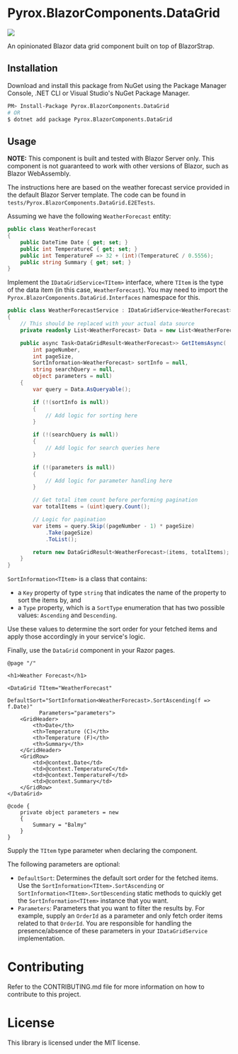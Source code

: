 # Pyrox.BlazorComponents.DataGrid

[![](https://img.shields.io/nuget/v/Pyrox.BlazorComponents.DataGrid.svg?style=flat)](https://www.nuget.org/packages/Pyrox.BlazorComponents.DataGrid/)

An opinionated Blazor data grid component built on top of BlazorStrap.

## Installation

Download and install this package from NuGet using the Package Manager Console, .NET CLI or Visual Studio's NuGet Package Manager.

```bash
PM> Install-Package Pyrox.BlazorComponents.DataGrid
# OR
$ dotnet add package Pyrox.BlazorComponents.DataGrid
```

## Usage

**NOTE:** This component is built and tested with Blazor Server only. This component is not guaranteed to work with other versions of Blazor, such as Blazor WebAssembly.

The instructions here are based on the weather forecast service provided in the default Blazor Server template. The code can be found in `tests/Pyrox.BlazorComponents.DataGrid.E2ETests`.

Assuming we have the following `WeatherForecast` entity:

```cs
public class WeatherForecast
{
    public DateTime Date { get; set; }
    public int TemperatureC { get; set; }
    public int TemperatureF => 32 + (int)(TemperatureC / 0.5556);
    public string Summary { get; set; }
}
```

Implement the `IDataGridService<TItem>` interface, where `TItem` is the type of the data item (in this case, `WeatherForecast`). You may need to import the `Pyrox.BlazorComponents.DataGrid.Interfaces` namespace for this.

```cs
public class WeatherForecastService : IDataGridService<WeatherForecast>
{
    // This should be replaced with your actual data source
    private readonly List<WeatherForecast> Data = new List<WeatherForecast>();

    public async Task<DataGridResult<WeatherForecast>> GetItemsAsync(
        int pageNumber,
        int pageSize,
        SortInformation<WeatherForecast> sortInfo = null,
        string searchQuery = null,
        object parameters = null)
    {
        var query = Data.AsQueryable();

        if (!(sortInfo is null))
        {
            // Add logic for sorting here
        }

        if (!(searchQuery is null))
        {
            // Add logic for search queries here
        }

        if (!(parameters is null))
        {
            // Add logic for parameter handling here
        }

        // Get total item count before performing pagination
        var totalItems = (uint)query.Count();

        // Logic for pagination
        var items = query.Skip((pageNumber - 1) * pageSize)
            .Take(pageSize)
            .ToList();

        return new DataGridResult<WeatherForecast>(items, totalItems);
    }
}
```

`SortInformation<TItem>` is a class that contains:
- a `Key` property of type `string` that indicates the name of the property to sort the items by, and
- a `Type` property, which is a `SortType` enumeration that has two possible values: `Ascending` and `Descending`.

Use these values to determine the sort order for your fetched items and apply those accordingly in your service's logic.

Finally, use the `DataGrid` component in your Razor pages.

```razor
@page "/"

<h1>Weather Forecast</h1>

<DataGrid TItem="WeatherForecast"
          DefaultSort="SortInformation<WeatherForecast>.SortAscending(f => f.Date)"
          Parameters="parameters">
    <GridHeader>
        <th>Date</th>
        <th>Temperature (C)</th>
        <th>Temperature (F)</th>
        <th>Summary</th>
    </GridHeader>
    <GridRow>
        <td>@context.Date</td>
        <td>@context.TemperatureC</td>
        <td>@context.TemperatureF</td>
        <td>@context.Summary</td>
    </GridRow>
</DataGrid>

@code {
    private object parameters = new
    {
        Summary = "Balmy"
    }
}
```

Supply the `TItem` type parameter when declaring the component. 

The following parameters are optional:
- `DefaultSort`: Determines the default sort order for the fetched items. Use the `SortInformation<TItem>.SortAscending` or `SortInformation<TItem>.SortDescending` static methods to quickly get the `SortInformation<TItem>` instance that you want.
- `Parameters`: Parameters that you want to filter the results by. For example, supply an `OrderId` as a parameter and only fetch order items related to that `OrderId`. You are responsible for handling the presence/absence of these parameters in your `IDataGridService` implementation.

# Contributing

Refer to the CONTRIBUTING.md file for more information on how to contribute to this project.

# License

This library is licensed under the MIT license.
